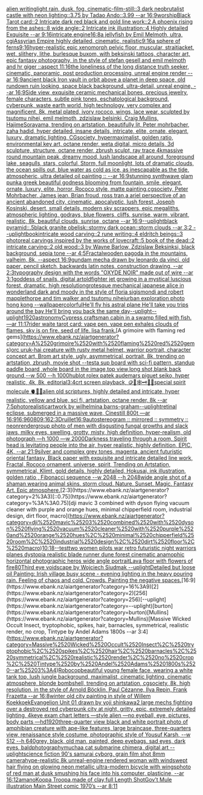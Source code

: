 [alien writing](https://www.ebank.nz/aiartgenerator?category=alien%2520writing)[light rain, dusk, fog, cinematic-film-still::3 dark neobrutalist castle with neon lighting::3.75 by Tadao Ando::3.99 --ar 16:9](https://www.ebank.nz/aiartgenerator?category=light%2520rain%2C%2520dusk%2C%2520fog%2C%2520cinematic-film-still%3A%3A3%2520dark%2520neobrutalist%2520castle%2520with%2520neon%2520lighting%3A%3A3.75%2520by%2520Tadao%2520Ando%3A%3A3.99%2520--ar%252016%3A9)[worship](https://www.ebank.nz/aiartgenerator?category=worship)[Black Tarot card::2  Intricate dark red black and gold line work::2  A phoenix rising from the ashes::8 wide angle::2 Intricate ink illustration::4 Highly detailed Exquisite --ar 9:16](https://www.ebank.nz/aiartgenerator?category=Black%2520Tarot%2520card%3A%3A2%2520%2520Intricate%2520dark%2520red%2520black%2520and%2520gold%2520line%2520work%3A%3A2%2520%2520A%2520phoenix%2520rising%2520from%2520the%2520ashes%3A%3A8%2520wide%2520angle%3A%3A2%2520Intricate%2520ink%2520illustration%3A%3A4%2520Highly%2520detailed%2520Exquisite%2520--ar%25209%3A16)[intricate,](https://www.ebank.nz/aiartgenerator?category=intricate%2C)[engine](https://www.ebank.nz/aiartgenerator?category=engine)[16:8](https://www.ebank.nz/aiartgenerator?category=16%3A8)[a jellyfish by Emil Melmoth, ultra, cgi](https://www.ebank.nz/aiartgenerator?category=a%2520jellyfish%2520by%2520Emil%2520Melmoth%2C%2520ultra%2C%2520cgi)[Assyrian Empire highly detailed, cinematic, realistic](https://www.ebank.nz/aiartgenerator?category=Assyrian%2520Empire%2520highly%2520detailed%2C%2520cinematic%2C%2520realistic)[9:16](https://www.ebank.nz/aiartgenerator?category=9%3A16)[a sphere of ferns](https://www.ebank.nz/aiartgenerator?category=a%2520sphere%2520of%2520ferns)[9:16](https://www.ebank.nz/aiartgenerator?category=9%3A16)[hyper-realistic epic xenomorph pelvic floor, muscular, straitjacket, wet, slithery, lithe, burlesque buxom, with beksinski tattoos, character art, epic fantasy photography, in the style of stefan gesell and emil melmoth and hr giger ::aspect 11:16](https://www.ebank.nz/aiartgenerator?category=hyper-realistic%2520epic%2520xenomorph%2520pelvic%2520floor%2C%2520muscular%2C%2520straitjacket%2C%2520wet%2C%2520slithery%2C%2520lithe%2C%2520burlesque%2520buxom%2C%2520with%2520beksinski%2520tattoos%2C%2520character%2520art%2C%2520epic%2520fantasy%2520photography%2C%2520in%2520the%2520style%2520of%2520stefan%2520gesell%2520and%2520emil%2520melmoth%2520and%2520hr%2520giger%2520%3A%3Aaspect%252011%3A16)[the loneliness of the long distance truth seeker, cinematic, panoramic, post production processing, unreal engine render --ar 16:9](https://www.ebank.nz/aiartgenerator?category=the%2520loneliness%2520of%2520the%2520long%2520distance%2520truth%2520seeker%2C%2520cinematic%2C%2520panoramic%2C%2520post%2520production%2520processing%2C%2520unreal%2520engine%2520render%2520--ar%252016%3A9)[ancient black Iron vault in orbit above a planet in deep space, old rundown ruin looking, space black background, ultra-detail, unreal engine, --ar 16:9](https://www.ebank.nz/aiartgenerator?category=ancient%2520black%2520Iron%2520vault%2520in%2520orbit%2520above%2520a%2520planet%2520in%2520deep%2520space%2C%2520old%2520rundown%2520ruin%2520looking%2C%2520space%2520black%2520background%2C%2520ultra-detail%2C%2520unreal%2520engine%2C%2520--ar%252016%3A9)[](https://www.ebank.nz/aiartgenerator?category=)[Side view, exquisite ceramic mechanical bones, precious jewelry, female characters, subtle pink tones, eschatological background, cyberpunk, waste earth world, high technology, very complex and magnificent, 8k, metal plated, ivory rococo, wings, lace wear, sculpted by tsutomu nihei, emil melmoth, zdzislaw belsinki, Craig Mullins, HajimeSorayama, trending on artstation, beautifully lit, Peter mohrbacher, zaha hadid, hyper detailed, insane details, intricate, elite, ornate, elegant, luxury, dramatic lighting, CGsociety, hypermaximalist, golden ratio, environmental key art, octane render, weta digital, micro details, 3d sculpture, structure, octane render, zbrush sculpt, ray trace 4k](https://www.ebank.nz/aiartgenerator?category=Side%2520view%2C%2520exquisite%2520ceramic%2520mechanical%2520bones%2C%2520precious%2520jewelry%2C%2520female%2520characters%2C%2520subtle%2520pink%2520tones%2C%2520eschatological%2520background%2C%2520cyberpunk%2C%2520waste%2520earth%2520world%2C%2520high%2520technology%2C%2520very%2520complex%2520and%2520magnificent%2C%25208k%2C%2520metal%2520plated%2C%2520ivory%2520rococo%2C%2520wings%2C%2520lace%2520wear%2C%2520sculpted%2520by%2520tsutomu%2520nihei%2C%2520emil%2520melmoth%2C%2520zdzislaw%2520belsinki%2C%2520Craig%2520Mullins%2C%2520HajimeSorayama%2C%2520trending%2520on%2520artstation%2C%2520beautifully%2520lit%2C%2520Peter%2520mohrbacher%2C%2520zaha%2520hadid%2C%2520hyper%2520detailed%2C%2520insane%2520details%2C%2520intricate%2C%2520elite%2C%2520ornate%2C%2520elegant%2C%2520luxury%2C%2520dramatic%2520lighting%2C%2520CGsociety%2C%2520hypermaximalist%2C%2520golden%2520ratio%2C%2520environmental%2520key%2520art%2C%2520octane%2520render%2C%2520weta%2520digital%2C%2520micro%2520details%2C%25203d%2520sculpture%2C%2520structure%2C%2520octane%2520render%2C%2520zbrush%2520sculpt%2C%2520ray%2520trace%25204k)[massive round mountain peak, dreamy mood, lush landscape all around, foreground lake, seagulls, stars, colorful, Storm, full moonlight, lots of dramatic clouds, the ocean spills out, blue water as cold as ice, as inescapable as the tide, atmospheric, ultra detailed oil painting :: --ar 16:9](https://www.ebank.nz/aiartgenerator?category=massive%2520round%2520mountain%2520peak%2C%2520dreamy%2520mood%2C%2520lush%2520landscape%2520all%2520around%2C%2520foreground%2520lake%2C%2520seagulls%2C%2520stars%2C%2520colorful%2C%2520Storm%2C%2520full%2520moonlight%2C%2520lots%2520of%2520dramatic%2520clouds%2C%2520the%2520ocean%2520spills%2520out%2C%2520blue%2520water%2520as%2520cold%2520as%2520ice%2C%2520as%2520inescapable%2520as%2520the%2520tide%2C%2520atmospheric%2C%2520ultra%2520detailed%2520oil%2520painting%2520%3A%3A%2520--ar%252016%3A9)[stunning synthwave glam punk](https://www.ebank.nz/aiartgenerator?category=stunning%2520synthwave%2520glam%2520punk)[a greek beautiful godness blooming from fountain, smile, elegant, ornate, luxury, elite, horror, Rococo style, matte painting,cgsociety, Peter Mohrbacher, James jean, Brian froud, ross tran,](https://www.ebank.nz/aiartgenerator?category=a%2520greek%2520beautiful%2520godness%2520blooming%2520from%2520fountain%2C%2520smile%2C%2520elegant%2C%2520ornate%2C%2520luxury%2C%2520elite%2C%2520horror%2C%2520Rococo%2520style%2C%2520matte%2520painting%2Ccgsociety%2C%2520Peter%2520Mohrbacher%2C%2520James%2520jean%2C%2520Brian%2520froud%2C%2520ross%2520tran%2C)[a ariel perspective of an ancient abandoned city, cinematic, apocalyptic, lush forest, Joseph Kosinski, desert, small details, modern sky scrappers, epic megaliths, atmospheric lighting, godrays, blue flowers, cliffs, sunrise, warm, vibrant, realistic, 8k, beautiful clouds, sunrise, octane --ar 16:9](https://www.ebank.nz/aiartgenerator?category=a%2520ariel%2520perspective%2520of%2520an%2520ancient%2520abandoned%2520city%2C%2520cinematic%2C%2520apocalyptic%2C%2520lush%2520forest%2C%2520Joseph%2520Kosinski%2C%2520desert%2C%2520small%2520details%2C%2520modern%2520sky%2520scrappers%2C%2520epic%2520megaliths%2C%2520atmospheric%2520lighting%2C%2520godrays%2C%2520blue%2520flowers%2C%2520cliffs%2C%2520sunrise%2C%2520warm%2C%2520vibrant%2C%2520realistic%2C%25208k%2C%2520beautiful%2520clouds%2C%2520sunrise%2C%2520octane%2520--ar%252016%3A9)[--uplight](https://www.ebank.nz/aiartgenerator?category=--uplight)[black pyramid::.5black granite obelisk::stormy dark ocean::storm clouds --ar 3:2 --uplight](https://www.ebank.nz/aiartgenerator?category=black%2520pyramid%3A%3A.5black%2520granite%2520obelisk%3A%3Astormy%2520dark%2520ocean%3A%3Astorm%2520clouds%2520--ar%25203%3A2%2520--uplight)[book](https://www.ebank.nz/aiartgenerator?category=book)[intricate wood carving::2 rune writing::4 eldritch beings::3 photoreal carvings inspired by the works of lovecraft::5 book of the dead::2 intricate carving::2 old wood::3 by Wayne Barlow, Zdzislaw Beksinksi, black background, sepia tone --ar 4:5](https://www.ebank.nz/aiartgenerator?category=intricate%2520wood%2520carving%3A%3A2%2520rune%2520writing%3A%3A4%2520eldritch%2520beings%3A%3A3%2520photoreal%2520carvings%2520inspired%2520by%2520the%2520works%2520of%2520lovecraft%3A%3A5%2520book%2520of%2520the%2520dead%3A%3A2%2520intricate%2520carving%3A%3A2%2520old%2520wood%3A%3A3%2520by%2520Wayne%2520Barlow%2C%2520Zdzislaw%2520Beksinksi%2C%2520black%2520background%2C%2520sepia%2520tone%2520--ar%25204%3A5)[Fractal](https://www.ebank.nz/aiartgenerator?category=Fractal)[wooden pagoda in the mountains, valheim, 8k, --aspect 16:9](https://www.ebank.nz/aiartgenerator?category=wooden%2520pagoda%2520in%2520the%2520mountains%2C%2520valheim%2C%25208k%2C%2520--aspect%252016%3A9)[gundam mecha drawn by leonardo da vinci, old paper, pencil sketch, backwards latin notes, construction drawing, --ar 2:3](https://www.ebank.nz/aiartgenerator?category=gundam%2520mecha%2520drawn%2520by%2520leonardo%2520da%2520vinci%2C%2520old%2520paper%2C%2520pencil%2520sketch%2C%2520backwards%2520latin%2520notes%2C%2520construction%2520drawing%2C%2520--ar%25202%3A3)[typography design with the words "OXYDE NOIR" made out of wire --ar 3:1](https://www.ebank.nz/aiartgenerator?category=typography%2520design%2520with%2520the%2520words%2520%22OXYDE%2520NOIR%22%2520made%2520out%2520of%2520wire%2520--ar%25203%3A1)[goddess of snails, digital art](https://www.ebank.nz/aiartgenerator?category=goddess%2520of%2520snails%2C%2520digital%2520art)[old](https://www.ebank.nz/aiartgenerator?category=old)[fighter jet growing in a mystical luscious forest, dramatic, high resolution](https://www.ebank.nz/aiartgenerator?category=fighter%2520jet%2520growing%2520in%2520a%2520mystical%2520luscious%2520forest%2C%2520dramatic%2C%2520high%2520resolution)[grotesque mechanical japanese alice in wonderland dark and moody in the style of floria sigismondi and robert mapplethorpe and tim walker and tsutomu nihei](https://www.ebank.nz/aiartgenerator?category=grotesque%2520mechanical%2520japanese%2520alice%2520in%2520wonderland%2520dark%2520and%2520moody%2520in%2520the%2520style%2520of%2520floria%2520sigismondi%2520and%2520robert%2520mapplethorpe%2520and%2520tim%2520walker%2520and%2520tsutomu%2520nihei)[urban exploration photo hong kong --wallpaper](https://www.ebank.nz/aiartgenerator?category=urban%2520exploration%2520photo%2520hong%2520kong%2520--wallpaper)[colorful](https://www.ebank.nz/aiartgenerator?category=colorful)[He'll fly his astral plane He'll take you trips around the bay He'll bring you back the same day](https://www.ebank.nz/aiartgenerator?category=He%27ll%2520fly%2520his%2520astral%2520plane%2520He%27ll%2520take%2520you%2520trips%2520around%2520the%2520bay%2520He%27ll%2520bring%2520you%2520back%2520the%2520same%2520day)[--uplight](https://www.ebank.nz/aiartgenerator?category=--uplight)[--uplight](https://www.ebank.nz/aiartgenerator?category=--uplight)[1920](https://www.ebank.nz/aiartgenerator?category=1920)[astronomy](https://www.ebank.nz/aiartgenerator?category=astronomy)[Cypress craftsman cabin in a swamp filled with fish. —ar 11:17](https://www.ebank.nz/aiartgenerator?category=Cypress%2520craftsman%2520cabin%2520in%2520a%2520swamp%2520filled%2520with%2520fish.%2520%E2%80%94ar%252011%3A17)[rider waite tarot card: vape pen. vape pen exhales clouds of flames. sky is on fire. seed of life. lisa frank.](https://www.ebank.nz/aiartgenerator?category=rider%2520waite%2520tarot%2520card%3A%2520vape%2520pen.%2520vape%2520pen%2520exhales%2520clouds%2520of%2520flames.%2520sky%2520is%2520on%2520fire.%2520seed%2520of%2520life.%2520lisa%2520frank.)[A grimoire with flaming red gems](https://www.ebank.nz/aiartgenerator?category=A%2520grimoire%2520with%2520flaming%2520red%2520gems)[orc uruk-hai creature with rusty metal helmet, warrior portrait, character concept art, Brom art style, ugly, asymmetrical, portrait, 8k, trending on artstation, zbrush, movie shot --test](https://www.ebank.nz/aiartgenerator?category=orc%2520uruk-hai%2520creature%2520with%2520rusty%2520metal%2520helmet%2C%2520warrior%2520portrait%2C%2520character%2520concept%2520art%2C%2520Brom%2520art%2520style%2C%2520ugly%2C%2520asymmetrical%2C%2520portrait%2C%25208k%2C%2520trending%2520on%2520artstation%2C%2520zbrush%2C%2520movie%2520shot%2520--test)[a sup board with sci-fi pattern, standup paddle board ,whole board in the image,top view,long shot,blank back ground,--w 500 --h 1000](https://www.ebank.nz/aiartgenerator?category=a%2520sup%2520board%2520with%2520sci-fi%2520pattern%2C%2520standup%2520paddle%2520board%2520%2Cwhole%2520board%2520in%2520the%2520image%2Ctop%2520view%2Clong%2520shot%2Cblank%2520back%2520ground%2C--w%2520500%2520--h%25201000)[hublot rolex patek audemars piguet seiko, hyper realistic, 4k, 8k, editorial](https://www.ebank.nz/aiartgenerator?category=hublot%2520rolex%2520patek%2520audemars%2520piguet%2520seiko%2C%2520hyper%2520realistic%2C%25204k%2C%25208k%2C%2520editorial)[3:4](https://www.ebank.nz/aiartgenerator?category=3%3A4)[crt screen playback, 🪙🥚🕸🗝🫧👄special spirit molecule 🫀🌈✨](https://www.ebank.nz/aiartgenerator?category=crt%2520screen%2520playback%2C%2520%F0%9F%AA%99%F0%9F%A5%9A%F0%9F%95%B8%F0%9F%97%9D%F0%9F%AB%A7%F0%9F%91%84special%2520spirit%2520molecule%2520%F0%9F%AB%80%F0%9F%8C%88%E2%9C%A8)[alien old scriptures, highly detailed and intricate, hyper realistic, yellow and blue, sci fi, artstation, octane render, 8k --ar 7:5](https://www.ebank.nz/aiartgenerator?category=alien%2520old%2520scriptures%2C%2520highly%2520detailed%2520and%2520intricate%2C%2520hyper%2520realistic%2C%2520yellow%2520and%2520blue%2C%2520sci%2520fi%2C%2520artstation%2C%2520octane%2520render%2C%25208k%2520--ar%25207%3A5)[photorealistic](https://www.ebank.nz/aiartgenerator?category=photorealistic)[artwork by wilhelmina barns-graham](https://www.ebank.nz/aiartgenerator?category=artwork%2520by%2520wilhelmina%2520barns-graham)[--uplight](https://www.ebank.nz/aiartgenerator?category=--uplight)[retinal eclipse, submerged in a massive wave, Cinestill 800t —ar 16:9](https://www.ebank.nz/aiartgenerator?category=retinal%2520eclipse%2C%2520submerged%2520in%2520a%2520massive%2520wave%2C%2520Cinestill%2520800t%2520%E2%80%94ar%252016%3A9)[16:9](https://www.ebank.nz/aiartgenerator?category=16%3A9)[6080](https://www.ebank.nz/aiartgenerator?category=6080)[9:16](https://www.ebank.nz/aiartgenerator?category=9%3A16)[2:3](https://www.ebank.nz/aiartgenerator?category=2%3A3)[Druillet](https://www.ebank.nz/aiartgenerator?category=Druillet)[16:9](https://www.ebank.nz/aiartgenerator?category=16%3A9)[autostereogram  :: mirrored :: symmetry :: neon](https://www.ebank.nz/aiartgenerator?category=autostereogram%2520%2520%3A%3A%2520mirrored%2520%3A%3A%2520symmetry%2520%3A%3A%2520neon)[render](https://www.ebank.nz/aiartgenerator?category=render)[group photo of men with disgusting fungal growths and slack jaws, milky eyes, swelling, grotty, misty, high definition, hyper-realism, old photograph —h 1000 —w 2000](https://www.ebank.nz/aiartgenerator?category=group%2520photo%2520of%2520men%2520with%2520disgusting%2520fungal%2520growths%2520and%2520slack%2520jaws%2C%2520milky%2520eyes%2C%2520swelling%2C%2520grotty%2C%2520misty%2C%2520high%2520definition%2C%2520hyper-realism%2C%2520old%2520photograph%2520%E2%80%94h%25201000%2520%E2%80%94w%25202000)[Darkness traveling through a room, Spirit head is levitating people into the air, hyper realistic, highly definition, EPIC, 4K, --ar 21:9](https://www.ebank.nz/aiartgenerator?category=Darkness%2520traveling%2520through%2520a%2520room%2C%2520Spirit%2520head%2520is%2520levitating%2520people%2520into%2520the%2520air%2C%2520hyper%2520realistic%2C%2520highly%2520definition%2C%2520EPIC%2C%25204K%2C%2520--ar%252021%3A9)[silver and complex grey tones, magenta, ancient futuristic oriental fantasy, Black paper with exquisite and intricate detailed line work, Fractal, Rococo ornament, universe, spirit, Trending on Artstation, symmetrical, Klimt, gold details, highly detailed, Hokusai, ink illustration, golden ratio , Fibonacci sequence --w 2048 --h 2048](https://www.ebank.nz/aiartgenerator?category=silver%2520and%2520complex%2520grey%2520tones%2C%2520magenta%2C%2520ancient%2520futuristic%2520oriental%2520fantasy%2C%2520Black%2520paper%2520with%2520exquisite%2520and%2520intricate%2520detailed%2520line%2520work%2C%2520Fractal%2C%2520Rococo%2520ornament%2C%2520universe%2C%2520spirit%2C%2520Trending%2520on%2520Artstation%2C%2520symmetrical%2C%2520Klimt%2C%2520gold%2520details%2C%2520highly%2520detailed%2C%2520Hokusai%2C%2520ink%2520illustration%2C%2520golden%2520ratio%2520%2C%2520Fibonacci%2520sequence%2520--w%25202048%2520--h%25202048)[wide angle shot of a shaman wearing animal skins. storm cloud. Nature. Sunset. Magic. Fantasy Art. Epic atmosphere.](https://www.ebank.nz/aiartgenerator?category=wide%2520angle%2520shot%2520of%2520a%2520shaman%2520wearing%2520animal%2520skins.%2520storm%2520cloud.%2520Nature.%2520Sunset.%2520Magic.%2520Fantasy%2520Art.%2520Epic%2520atmosphere.)[2:3](https://www.ebank.nz/aiartgenerator?category=2%3A3)[::0.75](https://www.ebank.nz/aiartgenerator?category=%3A%3A0.75)[dji mavic 3 combined with dyson flying vacuum cleaner with purple and orange hues, minimal chipperfield room, industrial design, dirt floor, macro](https://www.ebank.nz/aiartgenerator?category=dji%2520mavic%25203%2520combined%2520with%2520dyson%2520flying%2520vacuum%2520cleaner%2520with%2520purple%2520and%2520orange%2520hues%2C%2520minimal%2520chipperfield%2520room%2C%2520industrial%2520design%2C%2520dirt%2520floor%2C%2520macro)[10:18](https://www.ebank.nz/aiartgenerator?category=10%3A18)[--test](https://www.ebank.nz/aiartgenerator?category=--test)[two women pilots war retro futuristic night warriors planes dystopia realistic blade runner dune forest cinematic anamophic horizontal photographic heros wide angle portrait](https://www.ebank.nz/aiartgenerator?category=two%2520women%2520pilots%2520war%2520retro%2520futuristic%2520night%2520warriors%2520planes%2520dystopia%2520realistic%2520blade%2520runner%2520dune%2520forest%2520cinematic%2520anamophic%2520horizontal%2520photographic%2520heros%2520wide%2520angle%2520portrait)[Lava floor with flowers of fire](https://www.ebank.nz/aiartgenerator?category=Lava%2520floor%2520with%2520flowers%2520of%2520fire)[80](https://www.ebank.nz/aiartgenerator?category=80)[Third eye voidscape by Wojciech Siudmak --uplight](https://www.ebank.nz/aiartgenerator?category=Third%2520eye%2520voidscape%2520by%2520Wojciech%2520Siudmak%2520--uplight)[Detailed but loose oil Painting: Irish village busy scene - evening lighting in the heavy pouring rain. Feeling of chaos and cold. Crowds. Painting the negative spaces.](https://www.ebank.nz/aiartgenerator?category=Detailed%2520but%2520loose%2520oil%2520Painting%3A%2520Irish%2520village%2520busy%2520scene%2520-%2520evening%2520lighting%2520in%2520the%2520heavy%2520pouring%2520rain.%2520Feeling%2520of%2520chaos%2520and%2520cold.%2520Crowds.%2520Painting%2520the%2520negative%2520spaces.)[16:9](https://www.ebank.nz/aiartgenerator?category=16%3A9)[2](https://www.ebank.nz/aiartgenerator?category=2)[256](https://www.ebank.nz/aiartgenerator?category=256)[--uplight](https://www.ebank.nz/aiartgenerator?category=--uplight)[burton](https://www.ebank.nz/aiartgenerator?category=burton)[Mullins](https://www.ebank.nz/aiartgenerator?category=Mullins)[Massive Wicked Occult Insect, tryptophobic, spikes, hair, barnacles, symmetrical, realistic render, no crop, Tintype by Andel Adams 1800s --ar 3:4](https://www.ebank.nz/aiartgenerator?category=Massive%2520Wicked%2520Occult%2520Insect%2C%2520tryptophobic%2C%2520spikes%2C%2520hair%2C%2520barnacles%2C%2520symmetrical%2C%2520realistic%2520render%2C%2520no%2520crop%2C%2520Tintype%2520by%2520Andel%2520Adams%25201800s%2520--ar%25203%3A4)[Robocop](https://www.ebank.nz/aiartgenerator?category=Robocop)[beautiful young female face, wearing a white tank top, lush jungle background, maximalist, cinematic lighting, cinematic atmosphere, blonde bombshell, trending on artstation, cgsociety, 8k, high resolution, in the style of Arnold Böcklin, Paul Cézanne, Ilya Repin, Frank Frazetta --ar 16:8](https://www.ebank.nz/aiartgenerator?category=beautiful%2520young%2520female%2520face%2C%2520wearing%2520a%2520white%2520tank%2520top%2C%2520lush%2520jungle%2520background%2C%2520maximalist%2C%2520cinematic%2520lighting%2C%2520cinematic%2520atmosphere%2C%2520blonde%2520bombshell%2C%2520trending%2520on%2520artstation%2C%2520cgsociety%2C%25208k%2C%2520high%2520resolution%2C%2520in%2520the%2520style%2520of%2520Arnold%2520B%C3%B6cklin%2C%2520Paul%2520C%C3%A9zanne%2C%2520Ilya%2520Repin%2C%2520Frank%2520Frazetta%2520--ar%252016%3A8)[winter old city painting in style of Willem Koekkoek](https://www.ebank.nz/aiartgenerator?category=winter%2520old%2520city%2520painting%2520in%2520style%2520of%2520Willem%2520Koekkoek)[Evangelion Unit 01 drawn by yoji shinkawa](https://www.ebank.nz/aiartgenerator?category=Evangelion%2520Unit%252001%2520drawn%2520by%2520yoji%2520shinkawa)[2 large mechs fighting over a destroyed red cyberpunk city at night, gritty, epic, extremely detailed lighting, 4k](https://www.ebank.nz/aiartgenerator?category=2%2520large%2520mechs%2520fighting%2520over%2520a%2520destroyed%2520red%2520cyberpunk%2520city%2520at%2520night%2C%2520gritty%2C%2520epic%2C%2520extremely%2520detailed%2520lighting%2C%25204k)[eye exam chart letters —style alien —no eyeball, eye, pictures, body parts —hd](https://www.ebank.nz/aiartgenerator?category=eye%2520exam%2520chart%2520letters%2520%E2%80%94style%2520alien%2520%E2%80%94no%2520eyeball%2C%2520eye%2C%2520pictures%2C%2520body%2520parts%2520%E2%80%94hd)[1920](https://www.ebank.nz/aiartgenerator?category=1920)[three-quarter view black and white portrait photo of amphibian creature with ape-like features, large braincase, three-quarters view, renaissance style costume, photographic style of Yousuf Karsh, --w 512 --h 640](https://www.ebank.nz/aiartgenerator?category=three-quarter%2520view%2520black%2520and%2520white%2520portrait%2520photo%2520of%2520amphibian%2520creature%2520with%2520ape-like%2520features%2C%2520large%2520braincase%2C%2520three-quarters%2520view%2C%2520renaissance%2520style%2520costume%2C%2520photographic%2520style%2520of%2520Yousuf%2520Karsh%2C%2520--w%2520512%2520--h%2520640)[grey, black, old man, painted, deep eyebags, sad eyes, dark eyes, bald](https://www.ebank.nz/aiartgenerator?category=grey%2C%2520black%2C%2520old%2520man%2C%2520painted%2C%2520deep%2520eyebags%2C%2520sad%2520eyes%2C%2520dark%2520eyes%2C%2520bald)[photography](https://www.ebank.nz/aiartgenerator?category=photography)[mucha](https://www.ebank.nz/aiartgenerator?category=mucha)[a cat submarine chimera, digital art --uplight](https://www.ebank.nz/aiartgenerator?category=a%2520cat%2520submarine%2520chimera%2C%2520digital%2520art%2520--uplight)[science fiction 90's samurai cyborg, grain film shot 8mm camera](https://www.ebank.nz/aiartgenerator?category=science%2520fiction%252090%27s%2520samurai%2520cyborg%2C%2520grain%2520film%2520shot%25208mm%2520camera)[hype-realistic 8k unreal-engine rendered woman with windswept hair flying on glowing neon metallic ultra-modern bicycle with wings](https://www.ebank.nz/aiartgenerator?category=hype-realistic%25208k%2520unreal-engine%2520rendered%2520woman%2520with%2520windswept%2520hair%2520flying%2520on%2520glowing%2520neon%2520metallic%2520ultra-modern%2520bicycle%2520with%2520wings)[photo of red man at dusk smushing his face into his computer, plasticine, --ar 16:12](https://www.ebank.nz/aiartgenerator?category=photo%2520of%2520red%2520man%2520at%2520dusk%2520smushing%2520his%2520face%2520into%2520his%2520computer%2C%2520plasticine%2C%2520--ar%252016%3A12)[amano](https://www.ebank.nz/aiartgenerator?category=amano)[Koopa Troopa,made of clay,full Length Shot](https://www.ebank.nz/aiartgenerator?category=Koopa%2520Troopa%2Cmade%2520of%2520clay%2Cfull%2520Length%2520Shot)[Gov’t Mule illustration Main Street comic 1970’s --ar 8:11](https://www.ebank.nz/aiartgenerator?category=Gov%E2%80%99t%2520Mule%2520illustration%2520Main%2520Street%2520comic%25201970%E2%80%99s%2520--ar%25208%3A11)